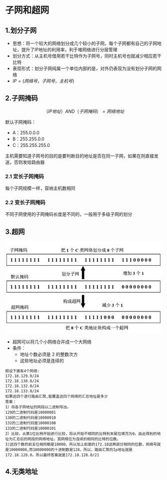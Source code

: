 # 子网和超网



## 1.划分子网

* 思想：将一个较大的网络划分成几个较小的子网，每个子网都有自己的子网地址，提升了IP地址的利用率，利于堆网络进行分层管理
* 划分方式：从主机号借用若干比特作为子网号，同时主机号也就减少相应若干比特
* 表现形式：划分子网纯属一个单位内部的是，对外仍表现为没有划分子网的网络
* $IP=\{网络号，子网号，主机号\}$



## 2.子网掩码

$$
（IP地址） AND （子网掩码） = 网络地址
$$

默认子网掩码：

* A：255.0.0.0
* B：255.255.0.0
* C：255.255.255.0

主机需要知道子网号的目的是要判断目的地址是否在同一子网，如果在则直接发送，否则发给路由器

### 2.1 定长子网掩码

每个子网规模一样，容纳主机数相同

### 2.2 变长子网掩码

不同子网使用的子网掩码长度是不同的，一般用于多级子网的划分



## 3.超网

![image-20240325112726037](.img/4.子网和超网.assets/image-20240325112726037.png)

* 超网可以将几个小网络合并成一个大网络
* 条件：
  * 地址个数必须是 2 的整数次方 
  * 这些地址必须是连续的

```
假设下面有4个网络:
172.18.129.0/24
172.18.130.0/24
172.18.132.0/24
172.18.133.0/24
如果这四个进行路由汇聚,能覆盖这四个网络的汇总地址是多少
答案：
1）将各子网地址的网段以二进制写出。
129的二进制代码是10000001
130的二进制代码是10000010
132的二进制代码是10000100
133的二进制代码是10000101
2）比较，从第1位比特开始进行比较，将从开始不相同的比特到末尾位填充为0。由此得到的地址为汇总后的网段的网络地址，其网络位为连续的相同的比特的位数。
3)这四个数的前五位相同都是10000，所以加上前面的172.18这两部分相同的位数，网络号就是10000000,而10000000的十进制数是128，所以，路由汇聚的Ip地址就是172.18.128.0。所以最终答案就是172.18.128.0/21
```



## 4.无类地址